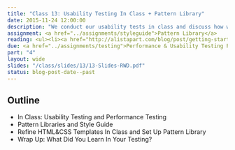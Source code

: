 ```yaml
---
title: "Class 13: Usability Testing In Class + Pattern Library"
date: 2015-11-24 12:00:00
description: "We conduct our usability tests in class and discuss how we can document our designs using style guides.  We'll also discuss how your designs and content might be integrated into an enterprise-level content management system."
assignment: <a href="../assignments/styleguide">Pattern Library</a>
reading: <ul><li><a href="http://alistapart.com/blog/post/getting-started-with-pattern-libraries">Getting Started with Pattern Libraries by Anna Debenham</a></li><li><a href="http://bradfrost.com/blog/post/style-guide-best-practices/">Style Guide Best Practices by Brad Frost</a></li><li><a href="http://www.smashingmagazine.com/2015/03/content-mobile-content-strategy/">Help Your Content Go Anywhere With A Mobile Content Strategy by Kerry Crawford</a></li></ul>
due: <a href="../assignments/testing">Performance & Usability Testing Plan</a>
part: "4"
layout: wide
slides: "/class/slides/13/13-Slides-RWD.pdf"
status: blog-post-date--past
---
```


## Outline

* In Class: Usability Testing and Performance Testing
* Pattern Libraries and Style Guide
* Refine HTML&CSS Templates In Class and Set Up Pattern Library
* Wrap Up:  What Did You Learn In Your Testing?